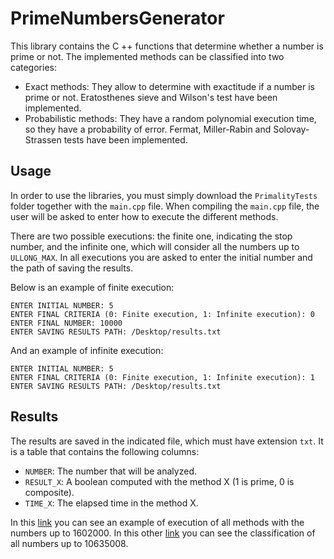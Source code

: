 # PrimeNumbersGenerator

This library contains the C ++ functions that determine whether a number is prime or not. The implemented methods can be classified into two categories:

- Exact methods: They allow to determine with exactitude if a number is prime or not. Eratosthenes sieve and Wilson's test have been implemented.
- Probabilistic methods: They have a random polynomial execution time, so they have a probability of error. Fermat, Miller-Rabin and Solovay-Strassen tests have been implemented.


## Usage

In order to use the libraries, you must simply download the `PrimalityTests` folder together with the `main.cpp` file. When compiling the `main.cpp` file, the user will be asked to enter how to execute the different methods.

There are two possible executions: the finite one, indicating the stop number, and the infinite one, which will consider all the numbers up to `ULLONG_MAX`. In all executions you are asked to enter the initial number and the path of saving the results.

Below is an example of finite execution:
```
ENTER INITIAL NUMBER: 5
ENTER FINAL CRITERIA (0: Finite execution, 1: Infinite execution): 0
ENTER FINAL NUMBER: 10000
ENTER SAVING RESULTS PATH: /Desktop/results.txt
```

And an example of infinite execution:
```
ENTER INITIAL NUMBER: 5
ENTER FINAL CRITERIA (0: Finite execution, 1: Infinite execution): 1
ENTER SAVING RESULTS PATH: /Desktop/results.txt
```

## Results

The results are saved in the indicated file, which must have extension `txt`. It is a table that contains the following columns:
- `NUMBER`: The number that will be analyzed.
- `RESULT_X`: A boolean computed with the method X (1 is prime, 0 is composite).
- `TIME_X`: The elapsed time in the method X.

In this [link](https://github.com/mmunar97/PrimeNumbersGenerator/blob/master/results_methods.txt) you can see an example of execution of all methods with the numbers up to 1602000. In this other [link](https://github.com/mmunar97/PrimeNumbersGenerator/blob/master/results_number_classification.txt) you can see the classification of all numbers up to 10635008.


